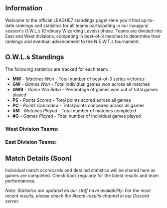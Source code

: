 
## Information
Welcome to the official LEAGUE7 standings page! Here you'll find up-to-date rankings and statistics for all teams participating in our inaugural season's O.W.L.s (Ordinary Wizarding Levels) phase. Teams are divided into East and West divisions, competing in best-of-3 matches to determine their rankings and eventual advancement to the N.E.W.T.s tournament.

## O.W.L.s  Standings
The following statistics are tracked for each team:
- **MW** - *Matches Won* - Total number of best-of-3 series victories
- **GW** - *Games Won* - Total individual games won across all matches
- **GWR** - *Game Win Ratio* - Percentage of games won out of total games played
- **PS** - *Points Scored* - Total points scored across all games
- **PC** - *Points Conceded* - Total points conceded across all games
- **#M** - *Matches Played* - Total number of matches completed
- **#G** - *Games Played* - Total number of individual games played


### West Division Teams:
<div id="west-season-stats-table"></div>

### East Division Teams:
<div id="east-season-stats-table"></div>

## Match Details (Soon)
Individual match scorecards and detailed statistics will be shared here as games are completed. Check back regularly for the latest results and team performances.

*Note: Statistics are updated as our staff have availability. For the most recent results, please check the #team-results channel in our Discord server.*